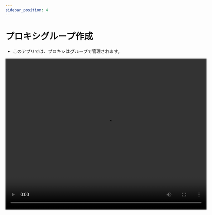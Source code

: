 ```yaml
---
sidebar_position: 4
---
```


# プロキシグループ作成

- このアプリでは、プロキシはグループで管理されます。

<video controls width="640" height="480">
  <source src="/create_proxy.mp4"/>
</video>

